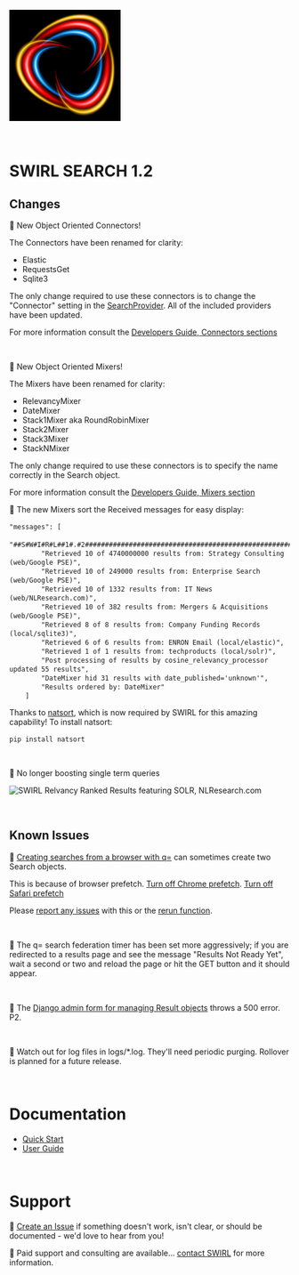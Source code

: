 ![SWIRL Logo](./images/swirl_logo_notext_200.jpg)

<br/>

# SWIRL SEARCH 1.2

## Changes

:small_blue_diamond: New Object Oriented Connectors!

The Connectors have been renamed for clarity:

* Elastic
* RequestsGet
* Sqlite3

The only change required to use these connectors is to change the "Connector" setting in the [SearchProvider](../SearchProviders/current.json). All of the included providers have been updated.

For more information consult the [Developers Guide, Connectors sections](https://github.com/sidprobstein/swirl-search/wiki/4.-Object-Reference#connectors)

<br/>

:small_blue_diamond: New Object Oriented Mixers!

The Mixers have been renamed for clarity:

* RelevancyMixer
* DateMixer
* Stack1Mixer aka RoundRobinMixer
* Stack2Mixer
* Stack3Mixer
* StackNMixer

The only change required to use these connectors is to specify the name correctly in the Search object. 

For more information consult the [Developers Guide, Mixers section](https://github.com/sidprobstein/swirl-search/wiki/4.-Object-Reference#mixers)

:small_blue_diamond: The new Mixers sort the Received messages for easy display:

```
"messages": [
        "##S#W#I#R#L##1#.#2##############################################################",
        "Retrieved 10 of 4740000000 results from: Strategy Consulting (web/Google PSE)",
        "Retrieved 10 of 249000 results from: Enterprise Search (web/Google PSE)",
        "Retrieved 10 of 1332 results from: IT News (web/NLResearch.com)",
        "Retrieved 10 of 382 results from: Mergers & Acquisitions (web/Google PSE)",
        "Retrieved 8 of 8 results from: Company Funding Records (local/sqlite3)",
        "Retrieved 6 of 6 results from: ENRON Email (local/elastic)",
        "Retrieved 1 of 1 results from: techproducts (local/solr)",
        "Post processing of results by cosine_relevancy_processor updated 55 results",
        "DateMixer hid 31 results with date_published='unknown'",
        "Results ordered by: DateMixer"
    ]
```

Thanks to [natsort](https://pypi.org/project/natsort/), which is now required by SWIRL for this amazing capability! To install natsort:

```
pip install natsort
```

<br/>

:small_blue_diamond: No longer boosting single term queries

![SWIRL Relvancy Ranked Results featuring SOLR, NLResearch.com](https://raw.githubusercontent.com/sidprobstein/swirl-search/main/docs/images/swirl_results_solr_nlresearch.png) 

<br/>

## Known Issues

:small_blue_diamond: [Creating searches from a browser with q=](https://github.com/sidprobstein/swirl-search/wiki/2.-User-Guide#creating-a-search-object-with-a-url-and-qquery_string) can sometimes create two Search objects. 

This is because of browser prefetch. [Turn off Chrome prefetch](https://www.technipages.com/google-chrome-prefetch). [Turn off Safari prefetch](https://stackoverflow.com/questions/29214246/how-to-turn-off-safaris-prefetch-feature)

Please [report any issues](https://github.com/sidprobstein/swirl-search/issues/) with this or the [rerun function](USER_GUIDE.md#re-starting-re-running--re-trying-a-search).

<br/>

:small_blue_diamond: The q= search federation timer has been set more aggressively; if you are redirected to a results page and see the message "Results Not Ready Yet", wait a second or two and reload the page or hit the GET button and it should appear.

<br/>

:small_blue_diamond: The [Django admin form for managing Result objects](http://localhost:8000/admin/swirl/result/) throws a 500 error. P2.

<br/>

:small_blue_diamond: Watch out for log files in logs/*.log. They'll need periodic purging. Rollover is planned for a future release.

<br/>

# Documentation

* [Quick Start](https://github.com/sidprobstein/swirl-search/wiki/1.-Quick-Start)
* [User Guide](https://github.com/sidprobstein/swirl-search/wiki/2.-User-Guide)

<br/>

# Support

:small_blue_diamond: [Create an Issue](https://github.com/sidprobstein/swirl-search/issues) if something doesn't work, isn't clear, or should be documented - we'd love to hear from you!

:small_blue_diamond: Paid support and consulting are available... [contact SWIRL](mailto:swirl@probstein.com) for more information.
